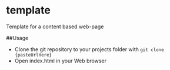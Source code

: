 # template
Template for a content based web-page

##Usage
* Clone the git repository to your projects folder with ```git clone {pasteUrlHere}```
* Open index.html in your Web browser